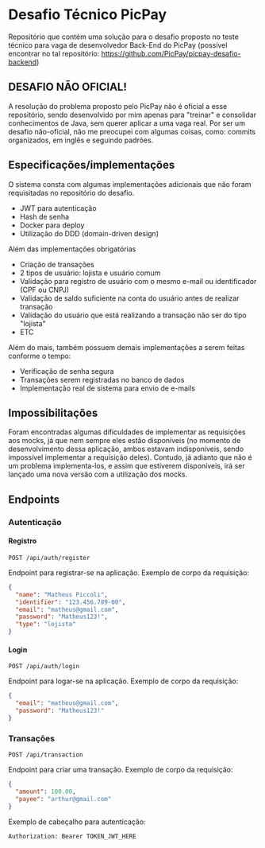 # Desafio Técnico PicPay

Repositório que contém uma solução para o desafio proposto no teste técnico para vaga de desenvolvedor Back-End do PicPay (possível encontrar no tal repositório: <a href='https://github.com/PicPay/picpay-desafio-backend'>https://github.com/PicPay/picpay-desafio-backend</a>)

## DESAFIO NÃO OFICIAL!
A resolução do problema proposto pelo PicPay não é oficial a esse repositório, sendo desenvolvido por mim apenas para "treinar" e consolidar conhecimentos de Java, sem querer aplicar a uma vaga real. Por ser um desafio não-oficial, não me preocupei com algumas coisas, como: commits organizados, em inglês e seguindo padrões.

## Especificações/implementações
O sistema consta com algumas implementações adicionais que não foram requisitadas no repositório do desafio.

- JWT para autenticação
- Hash de senha
- Docker para deploy
- Utilização do DDD (domain-driven design)

Além das implementações obrigatórias

- Criação de transações
- 2 tipos de usuário: lojista e usuário comum
- Validação para registro de usuário com o mesmo e-mail ou identificador (CPF ou CNPJ)
- Validação de saldo suficiente na conta do usuário antes de realizar transação
- Validação do usuário que está realizando a transação não ser do tipo "lojista"
- ETC

Além do mais, também possuem demais implementações a serem feitas conforme o tempo:

- Verificação de senha segura
- Transações serem registradas no banco de dados
- Implementação real de sistema para envio de e-mails

## Impossibilitações

Foram encontradas algumas dificuldades de implementar as requisições aos mocks, já que nem sempre eles estão disponíveis (no momento de desenvolvimento dessa aplicação, ambos estavam indisponíveis, sendo impossível implementar a requisição deles).
Contudo, já adianto que não é um problema implementa-los, e assim que estiverem disponíveis, irá ser lançado uma nova versão com a utilização dos mocks.

## Endpoints

### Autenticação

#### Registro
```
POST /api/auth/register
```
Endpoint para registrar-se na aplicação.
Exemplo de corpo da requisição:

```json
{
  "name": "Matheus Piccoli",
  "identifier": "123.456.789-00",
  "email": "matheus@gmail.com",
  "password": "Matheus123!",
  "type": "lojista"
}
```

#### Login
```
POST /api/auth/login
```
Endpoint para logar-se na aplicação.
Exemplo de corpo da requisição:

```json
{
  "email": "matheus@gmail.com",
  "password": "Matheus123!"
}
```

### Transações
```
POST /api/transaction
```

Endpoint para criar uma transação.
Exemplo de corpo da requisição:

```json
{
  "amount": 100.00,
  "payee": "arthur@gmail.com"
}
```

Exemplo de cabeçalho para autenticação:

```
Authorization: Bearer TOKEN_JWT_HERE
```

